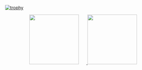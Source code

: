 [![trophy](https://github-profile-trophy.vercel.app/?username=yamyam10&theme=onedark)](https://github.com/ryo-ma/github-profile-trophy)

<div align="center">
  <a href="https://github.com/yamyam10" target="_blank">
    <img height="160px" src="https://github-readme-stats.vercel.app/api?username=yamyam10&count_private=true&show_icons=true&theme=radical" style="margin-right: 25px;" />
  </a>
  <a href="https://github.com/yamyam10" target="_blank">
    <img height="160px" src="https://github-readme-stats.vercel.app/api/top-langs/?username=yamyam10&layout=compact&theme=radical" />
  </a>
</div>

<!--![Anurag's GitHub stats](https://github-readme-stats.vercel.app/api?username=yamyam10&show_icons=true&theme=radical)-->
<!--
**yamyam10/yamyam10** is a ✨ _special_ ✨ repository because its `README.md` (this file) appears on your GitHub profile.

Here are some ideas to get you started:

- 🔭 I’m currently working on ...
- 🌱 I’m currently learning ...
- 👯 I’m looking to collaborate on ...
- 🤔 I’m looking for help with ...
- 💬 Ask me about ...
- 📫 How to reach me: ...
- 😄 Pronouns: ...
- ⚡ Fun fact: ...
-->

